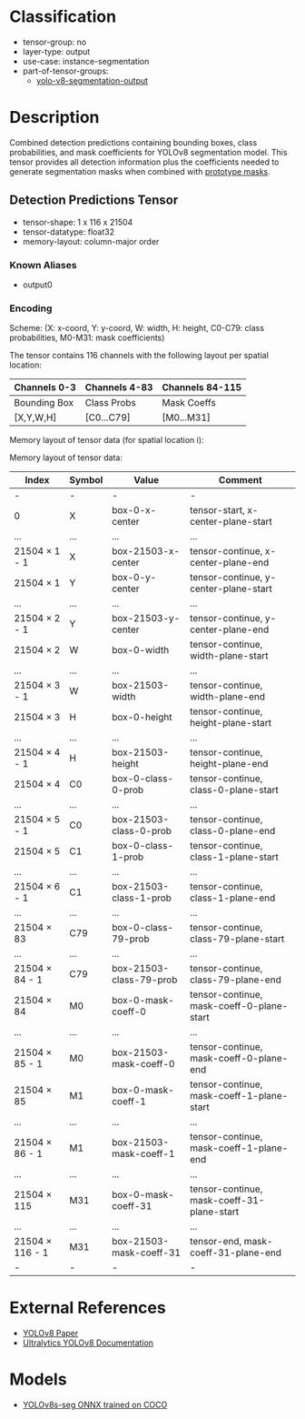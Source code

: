 # Classification

- tensor-group: no
- layer-type: output
- use-case: instance-segmentation
- part-of-tensor-groups:
    - [yolo-v8-segmentation-output](/tensor-groups/yolo-v8-segmentation-output.md)

# Description

Combined detection predictions containing bounding boxes, class probabilities, and
mask coefficients for YOLOv8 segmentation model. This tensor provides all detection
information plus the coefficients needed to generate segmentation masks when
combined with [prototype masks](/tensors/yolo-v8-segmentation-out-protos.md).

## Detection Predictions Tensor

- tensor-shape: 1 x 116 x 21504
- tensor-datatype: float32
- memory-layout: column-major order

### Known Aliases
* output0


### Encoding

Scheme: (X: x-coord, Y: y-coord, W: width, H: height, C0-C79: class probabilities, M0-M31: mask coefficients)

The tensor contains 116 channels with the following layout per spatial location:

|Channels 0-3 | Channels 4-83 | Channels 84-115 |
|---          |---            |---              |
| Bounding Box | Class Probs   | Mask Coeffs     |
| [X,Y,W,H]   | [C0...C79]    | [M0...M31]      |

Memory layout of tensor data (for spatial location i):

Memory layout of tensor data:

|Index                          | Symbol            | Value                    | Comment                                    |
|---                           |---                |---                       |---                                         |
| -                            | -                 | -                        | -                                          |
|0                             | X                 | box-0-x-center           | tensor-start, x-center-plane-start        |
|...                           | ...               | ...                      | ...                                        |
|21504 × 1 - 1                 | X                 | box-21503-x-center       | tensor-continue, x-center-plane-end       |
|21504 × 1                     | Y                 | box-0-y-center           | tensor-continue, y-center-plane-start     |
|...                           | ...               | ...                      | ...                                        |
|21504 × 2 - 1                 | Y                 | box-21503-y-center       | tensor-continue, y-center-plane-end       |
|21504 × 2                     | W                 | box-0-width              | tensor-continue, width-plane-start        |
|...                           | ...               | ...                      | ...                                        |
|21504 × 3 - 1                 | W                 | box-21503-width          | tensor-continue, width-plane-end          |
|21504 × 3                     | H                 | box-0-height             | tensor-continue, height-plane-start       |
|...                           | ...               | ...                      | ...                                        |
|21504 × 4 - 1                 | H                 | box-21503-height         | tensor-continue, height-plane-end         |
|21504 × 4                     | C0                | box-0-class-0-prob       | tensor-continue, class-0-plane-start      |
|...                           | ...               | ...                      | ...                                        |
|21504 × 5 - 1                 | C0                | box-21503-class-0-prob   | tensor-continue, class-0-plane-end        |
|21504 × 5                     | C1                | box-0-class-1-prob       | tensor-continue, class-1-plane-start      |
|...                           | ...               | ...                      | ...                                        |
|21504 × 6 - 1                 | C1                | box-21503-class-1-prob   | tensor-continue, class-1-plane-end        |
|...                           | ...               | ...                      | ...                                        |
|21504 × 83                    | C79               | box-0-class-79-prob      | tensor-continue, class-79-plane-start     |
|...                           | ...               | ...                      | ...                                        |
|21504 × 84 - 1                | C79               | box-21503-class-79-prob  | tensor-continue, class-79-plane-end       |
|21504 × 84                    | M0                | box-0-mask-coeff-0       | tensor-continue, mask-coeff-0-plane-start |
|...                           | ...               | ...                      | ...                                        |
|21504 × 85 - 1                | M0                | box-21503-mask-coeff-0   | tensor-continue, mask-coeff-0-plane-end   |
|21504 × 85                    | M1                | box-0-mask-coeff-1       | tensor-continue, mask-coeff-1-plane-start |
|...                           | ...               | ...                      | ...                                        |
|21504 × 86 - 1                | M1                | box-21503-mask-coeff-1   | tensor-continue, mask-coeff-1-plane-end   |
|...                           | ...               | ...                      | ...                                        |
|21504 × 115                   | M31               | box-0-mask-coeff-31      | tensor-continue, mask-coeff-31-plane-start|
|...                           | ...               | ...                      | ...                                        |
|21504 × 116 - 1               | M31               | box-21503-mask-coeff-31  | tensor-end, mask-coeff-31-plane-end       |
| -                            | -                 | -                        | -                                          |


# External References

* [YOLOv8 Paper](https://arxiv.org/abs/2305.09972)
* [Ultralytics YOLOv8 Documentation](https://docs.ultralytics.com/models/yolov8/)

# Models

* [YOLOv8s-seg ONNX trained on COCO](https://gitlab.collabora.com/gstreamer/onnx-models/-/blob/master/models/yolov8s-seg.onnx)